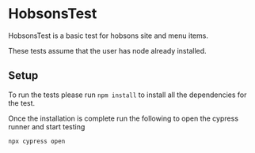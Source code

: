 # HobsonsTest
HobsonsTest is a basic test for hobsons site and menu items.

These tests assume that the user has node already installed.

## Setup
To run the tests please run `npm install` to install all the dependencies for the test.

Once the installation is complete run the following to open the cypress runner and start testing
```
npx cypress open
```